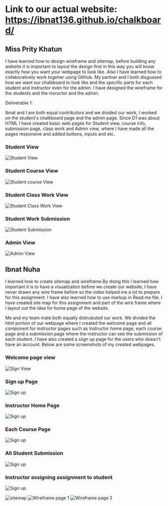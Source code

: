 # Link to our actual website: https://ibnat136.github.io/chalkboard/
## Miss Prity Khatun

I have learned how to design wireframe and sitemap, before building any website it is important to layout the design first in this way you will know exactly how you want your webpage to look like. Also I have learned how to collaboratively work togeher using GitHub. My partner and I both disgussed how we want our chalkboard to look like and the specific parts for each student and instructor even for the admin. I have designed the wireframe for the students and the insructor and the admin. 

Deliverable 1: 

Ibnat and I are both equal contributors and we divided our work, I worked on the student's chalkboard page and the admin page. Since D1 was about HTML I have created basic web pages for Student view, course info, submission page, class work and Admin view, where I have made all the pages responsive and added buttons, inputs and etc.

### Student View
![Student View](studentview.png)
### Student Course View
![Student course View](studentcourseview.png)
### Student Class Work View
![Student Class Work View](studentclassV.png)
### Student Work Submission
![Student Submission](studentsubm.png)
### Admin View
![Admin View](adminview.png)

## Ibnat Nuha 
I learned how to create sitemap and wireframe.By doing this I learned how important it is to have a visualization before we create our website, I have never drawn any wire frame before so the video helped me a lot to prepare for this assignment. I have also learned how to use markup in Read.me file. I have created site map for this assignment and part of the wire frame where I layout out the idea for home page of the website.

Me and my team mate both equally distrubuted our work. We divided the html portion of our webpage where I created the welcome page and all component for instructor pages such as Instructor home page, each course page and a submission page where the instructor can see the submission of each student. I have also created a siign up page for the users who doesn't have an account. Below are some screenshots of my created webpages.

### Welcome page view
![Sign View](Index.png)

### Sign up Page
![Sign up](SignUp.png)

### Instructor Home Page
![Sign up](Instructor.png)

### Each Course Page
![Sign up](EachCourse.png)

### All Student Submission
![Sign up](AllStudentSubmission.png)

### Instructor assigning assignment to student
![Sign up](AssignmentForStudents.png)

![sitemap](sitemap.jpg)
![Wireframe page 1](Wireframe1.jpg)
![Wireframe page 2](Wireframe2.jpg)

